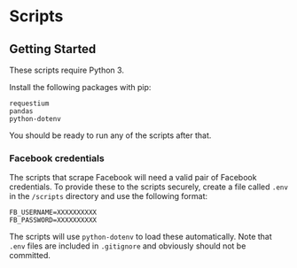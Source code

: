 # Scripts

## Getting Started

These scripts require Python 3.

Install the following packages with pip:

```
requestium
pandas
python-dotenv
```

You should be ready to run any of the scripts after that.

### Facebook credentials

The scripts that scrape Facebook will need a valid pair of Facebook credentials.
To provide these to the scripts securely, create a file called `.env` in the `/scripts`
directory and use the following format:

```
FB_USERNAME=XXXXXXXXXX
FB_PASSWORD=XXXXXXXXXX
```

The scripts will use `python-dotenv` to load these automatically. Note that `.env` files are
included in `.gitignore` and obviously should not be committed.